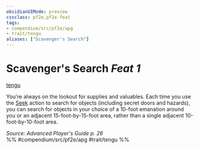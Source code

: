 ```yaml
---
obsidianUIMode: preview
cssclass: pf2e,pf2e-feat
tags:
- compendium/src/pf2e/apg
- trait/tengu
aliases: ["Scavenger's Search"]
---
```

# Scavenger's Search  *Feat 1*  
[tengu](../../rules/traits/tengu-b1.md)  


You're always on the lookout for supplies and valuables. Each time you use the [Seek](../../rules/actions/seek.md) action to search for objects (including secret doors and hazards), you can search for objects in your choice of a 10-foot emanation around you or an adjacent 15-foot-by-15-foot area, rather than a single adjacent 10-foot-by-10-foot area.

*Source: Advanced Player's Guide p. 26*  
%% #compendium/src/pf2e/apg #trait/tengu %%